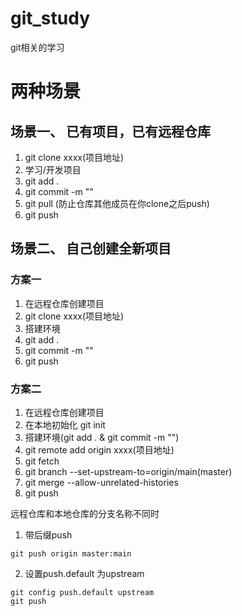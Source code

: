# git_study
git相关的学习

# 两种场景
## 场景一、 已有项目，已有远程仓库
1. git clone xxxx(项目地址)
2. 学习/开发项目
3. git add .
4. git commit -m ""
5. git pull  (防止仓库其他成员在你clone之后push)
6. git push

## 场景二、 自己创建全新项目
### 方案一
1. 在远程仓库创建项目
2. git clone xxxx(项目地址)
3. 搭建环境
4. git add .
5. git commit -m ""
6. git push



### 方案二
1. 在远程仓库创建项目
2. 在本地初始化 git init
3. 搭建环境(git add . & git commit -m "")
4. git remote add origin xxxx(项目地址)
5. git fetch
6. git branch --set-upstream-to=origin/main(master)
7. git merge --allow-unrelated-histories
8. git push


远程仓库和本地仓库的分支名称不同时
1. 带后缀push
```
git push origin master:main
```
2. 设置push.default 为upstream
```
git config push.default upstream
git push
```

